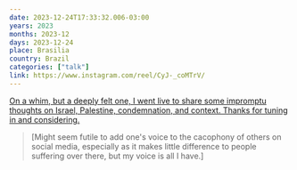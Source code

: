 ```yaml
---
date: 2023-12-24T17:33:32.006-03:00
years: 2023
months: 2023-12
days: 2023-12-24
place: Brasilia
country: Brazil
categories: ["talk"]
link: https://www.instagram.com/reel/CyJ-_coMTrV/
---
```

[On a whim, but a deeply felt one, I went live to share some impromptu thoughts on Israel, Palestine, condemnation, and context. Thanks for tuning in and considering.](https://www.instagram.com/reel/CyJ-_coMTrV/)

> [Might seem futile to add one's voice to the cacophony of others on social media, especially as it makes little difference to people suffering over there, but my voice is all I have.]

